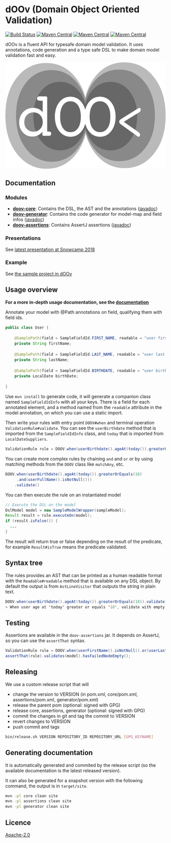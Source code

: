 # dOOv (Domain Object Oriented Validation)

[![Build Status](https://travis-ci.org/lesfurets/dOOv.svg?branch=master)](https://travis-ci.org/lesfurets/dOOv)
[![Maven Central](https://maven-badges.herokuapp.com/maven-central/io.doov/doov-core/badge.svg)](https://maven-badges.herokuapp.com/maven-central/io.doov/doov-core)
[![Maven Central](https://maven-badges.herokuapp.com/maven-central/io.doov/doov-generator/badge.svg)](https://maven-badges.herokuapp.com/maven-central/io.doov/doov-generator)
[![Maven Central](https://maven-badges.herokuapp.com/maven-central/io.doov/doov-assertions/badge.svg)](https://maven-badges.herokuapp.com/maven-central/io.doov/doov-assertions)

dOOv is a fluent API for typesafe domain model validation. It uses annotations, code generation and a type safe DSL to make domain model validation fast and easy.

![dOOv logo](docs/png/doov_io_logo_dark_small.png)

## Documentation

### Modules

- **[doov-core](core)**: Contains the DSL, the AST and the annotations ([javadoc](http://doov.io/site/core/apidocs))
- **[doov-generator](generator)**: Contains the code generator for model-map and field infos ([javadoc](http://doov.io/site/generator/apidocs))
- **[doov-assertions](assertions)**: Contains AssertJ assertions ([javadoc](http://doov.io/site/assertions/apidocs))

### Presentations

See [latest presentation at Snowcamp 2018](http://doov.io/dsl_to_go_beyond_bean_validation_english.html)

### Example

See [the sample project in dOOv](sample)

## Usage overview

**For a more in-depth usage documentation, see the [documentation](#documentation)**

Annotate your model with @Path annotations on field, qualifying them with field ids.

```java
public class User {

    @SamplePath(field = SampleFieldId.FIRST_NAME, readable = "user first name")
    private String firstName;

    @SamplePath(field = SampleFieldId.LAST_NAME, readable = "user last name")
    private String lastName;

    @SamplePath(field = SampleFieldId.BIRTHDATE, readable = "user birthdate")
    private LocalDate birthDate;

}
```

Use `mvn install` to generate code, it will generate a companion class named `SampleFieldIdInfo` with all your keys. There is a field for each annotated element, and a method named from the `readable` attribute in the model annotation, on which you can use a static import.

Then write your rules with entry point `DOOV#when` and terminal operation `ValidationRule#validate`. You can see the `userBirthdate` method that is imported from the `SampleFieldIdInfo` class, and `today` that is imported from `LocalDateSuppliers`.

```java
ValidationRule rule = DOOV.when(userBirthdate().ageAt(today()).greaterOrEquals(18)).validate();
```

You can create more complex rules by chaining `and` and `or` or by using matching methods from the `DOOV` class like `matchAny`, etc.

```java
DOOV.when(userBirthdate().ageAt(today()).greaterOrEquals(18)
     .and(userFullName().isNotNull()))
    .validate()
```

You can then execute the rule on an instantiated model

```java
// Execute the DSL on the model
DslModel model = new SampleModelWrapper(sampleModel);
Result result = rule.executeOn(model);
if (result.isFalse()) {
  ...
}
```

The result will return true or false depending on the result of the predicate, for example `Result#isTrue` means the predicate validated.

## Syntax tree

The rules provides an AST that can be printed as a human readable format with the `Readable#readable` method that is available on any DSL object. By default the output is from `AstLineVisitor` that outputs the string in plain text.

```java
DOOV.when(userBirthdate().ageAt(today()).greaterOrEquals(18)).validate().readable()
> When user age at 'today' greater or equals '18', validate with empty message
```

## Testing

Assertions are available in the `doov-assertions` jar. It depends on AssertJ, so you can use the `assertThat` syntax.

```java
ValidationRule rule = DOOV.when(userFirstName().isNotNull().or(userLastName().isNull())).validate();
assertThat(rule).validates(model).hasFailedNodeEmpty();
```

## Releasing

We use a custom release script that will

- change the version to VERSION (in pom.xml, core/pom.xml, assertions/pom.xml, generator/pom.xml)
- release the parent pom (optional: signed with GPG)
- release core, assertions, generator (optional: signed with GPG)
- commit the changes in git and tag the commit to VERSION
- revert changes to VERSION
- push commit and tags

```bash
bin/release.sh VERSION REPOSITORY_ID REPOSITORY_URL [GPG_KEYNAME]
```

## Generating documentation

It is automatically generated and commited by the release script (so the available documentation is the latest released version).

It can also be generated for a snapshot version with the following command, the output is in `target/site`.

```bash
mvn -pl core clean site
mvn -pl assertions clean site
mvn -pl generator clean site
```

## Licence

[Apache-2.0](LICENSE)
